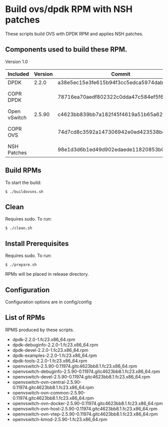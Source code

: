 Build ovs/dpdk RPM with NSH patches
===================================

These scripts build OVS with DPDK RPM and applies NSH patches.

Components used to build these RPM.
-------------------------------------------------------------

Version 1.0


| Included | Version | Commit | Upstream |
| -------- | ------- | ------ | -------- |
DPDK | 2.2.0 | a38e5ec15e3fe615b94f3cc5edca5974dab325ab | (git://dpdk.org/dpdk) |
| COPR DPDK | | 78716ea70aedf802322c0dda47c584ef5f6c9168 | (http://copr-dist-git.fedorainfracloud.org/cgit/pmatilai/dpdk-snapshot/dpdk.git) |
| Open vSwitch | 2.5.90 | c4623bb839bb7a182f45f4619a51b65a62f675e7 | (https://github.com/openvswitch/ovs.git) |
| COPR OVS | | 74d7cd8c3592a147306942e0ed423538bc08d4eb | (http://copr-dist-git.fedorainfracloud.org/cgit/pmatilai/dpdk-snapshot/openvswitch.git) |
| NSH Patches | | 98e1d3d6b1ed49d902edaede11820853b0ad5037 | (https://github.com/yyang13/ovs_nsh_patches.git) |

Build RPMs
----------

To start the build:

```
$ ./buildovsns.sh
```

Clean
----------
Requires sudo. To run:
```
$ ./clean.sh
```

Install Prerequisites
---------------------
Requires sudo. To run:

```
$ ./prepare.sh
```

RPMs will be placed in release directory.

Configuration
-------------
Configuration options are in config/config

List of RPMs
---------

RPMS produced by these scripts.

* dpdk-2.2.0-1.fc23.x86_64.rpm
* dpdk-debuginfo-2.2.0-1.fc23.x86_64.rpm
* dpdk-devel-2.2.0-1.fc23.x86_64.rpm
* dpdk-examples-2.2.0-1.fc23.x86_64.rpm
* dpdk-tools-2.2.0-1.fc23.x86_64.rpm
* openvswitch-2.5.90-0.11974.gitc4623bb8.1.fc23.x86_64.rpm
* openvswitch-debuginfo-2.5.90-0.11974.gitc4623bb8.1.fc23.x86_64.rpm
* openvswitch-devel-2.5.90-0.11974.gitc4623bb8.1.fc23.x86_64.rpm
* openvswitch-ovn-central-2.5.90-0.11974.gitc4623bb8.1.fc23.x86_64.rpm
* openvswitch-ovn-common-2.5.90-0.11974.gitc4623bb8.1.fc23.x86_64.rpm
* openvswitch-ovn-docker-2.5.90-0.11974.gitc4623bb8.1.fc23.x86_64.rpm
* openvswitch-ovn-host-2.5.90-0.11974.gitc4623bb8.1.fc23.x86_64.rpm
* openvswitch-ovn-vtep-2.5.90-0.11974.gitc4623bb8.1.fc23.x86_64.rpm
* openvswitch-kmod-2.5.90-1.fc23.x86_64.rpm

